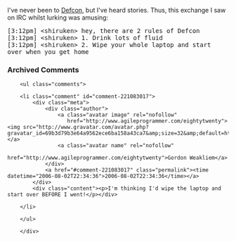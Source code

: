 I've never been to <a href="http://defcon.org">Defcon</a>, but I've heard stories.  Thus, this exchange I saw on IRC whilst lurking was amusing:
<pre>
[3:12pm] &lt;shiruken&gt; hey, there are 2 rules of Defcon
[3:12pm] &lt;shiruken&gt; 1. Drink lots of fluid
[3:12pm] &lt;shiruken&gt; 2. Wipe your whole laptop and start                                     
over when you get home
</pre>

<div id="comments" class="comments archived-comments">
            <h3>Archived Comments</h3>
            
        <ul class="comments">
            
        <li class="comment" id="comment-221083017">
            <div class="meta">
                <div class="author">
                    <a class="avatar image" rel="nofollow" 
                       href="http://www.agileprogrammer.com/eightytwenty"><img src="http://www.gravatar.com/avatar.php?gravatar_id=69b3d79b3e64a9562ece6ba158a43ca7&amp;size=32&amp;default=http://mediacdn.disqus.com/1320279820/images/noavatar32.png"/></a>
                    <a class="avatar name" rel="nofollow" 
                       href="http://www.agileprogrammer.com/eightytwenty">Gordon Weakliem</a>
                </div>
                <a href="#comment-221083017" class="permalink"><time datetime="2006-08-02T22:34:36">2006-08-02T22:34:36</time></a>
            </div>
            <div class="content"><p>I'm thinking I'd wipe the laptop and start over BEFORE I went!</p></div>
            
        </li>
    
        </ul>
    
        </div>
    